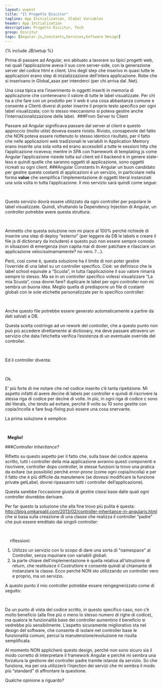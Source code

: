 ```yaml
---
layout: wvpost
title: "Il Progetto Discitur"
tagline: App Initialization, Global Variables
header: App Initialization
description: Progetto Discitur, Tech
group: Discitur
tags: [Angular.js,Constants,Services,Software Design]
---
```

{% include JB/setup %}

<script type="application/ld+json">
{
  "@context" : "http://schema.org",
  "@type" : "Article",
  "name" : "App Initialization, Global Variables",
  "author" : {
    "@type" : "Person",
    "name" : "william verdolini"
  },
  "datePublished" : "2014-01-20",
  "articleSection" : [ "Passare ad Angular significava passare dal server al client e questo approccio (molto utile) doveva essere rivisto. Rivisto, consapevole del fatto che NON poteva essere riottenuto lo stesso identico risultato, per il fatto che nelle applicazioni web tradizionali le variabili in Application Memory erano inserite una sola volta ed erano accessibili a tutte le sessioni http che l'applicazione riceveva; mentre in SPA con framework di templating js come Angular l'applicazione risiede tutta sul client ed il backend è in genere state-less e quindi quelle che saranno oggetti di applicazione, sono oggetti ricreati su ogni client.", "Angular.js", "Constants", "Services", "Software Design" ],
  "url" : "http://williamverdolini.github.io/2014/01/20/discitur-appinit/"
}
</script>

Prima di passare ad Angular, ero abituato a lavorare su tipici progetti
web, nei quali l’applicazione aveva il suo core server-side, con la generazione
server del codice html e client. Uno degli step che inserivo in quasi tutte le
applicazioni erano step di inizializzazione dell’intera applicazione. Robe che
si inserivano in Global_asax per intenderci (per chi arriva dal .Net).

Una cosa tipica era l’inserimento in oggetti inseriti in memoria di
applicazione che contenevano il valore di tutte le label visualizzate. Per chi
ha a che fare con un prodotto per il web è una cosa abbastanza comune e
consente a Clienti diversi di poter inserire il proprio testo specifico per
ogni label visualizzata; con lo stesso meccanismo si poteva gestire anche
l’internazionalizzazione delle label. 
###From Server to Client

Passare ad Angular significava passare dal server al client e questo
approccio (molto utile) doveva essere rivisto. Rivisto, consapevole del fatto
che NON poteva essere riottenuto lo stesso identico risultato, per il fatto che
nelle applicazioni web tradizionali le variabili in Application Memory erano
inserite una sola volta ed erano accessibili a tutte le sessioni http che
l’applicazione riceveva; mentre in SPA con framework di templating js come
Angular l’applicazione risiede tutta sul client ed il backend è in genere
state-less e quindi quelle che saranno oggetti di applicazione, sono oggetti
ricreati su ogni client.
###Angular Constants
In Angular un buon candidato per gestire queste costanti di applicazioni è
un servizio, in particolare nella forma **value** che semplifica l’implementazione di oggetti literal instanziati una sola volta
in tutta l’applicazione. Il mio servizio sarà quindi come segue:



 
  

<script type="syntaxhighlighter" class="brush: javascript">
<![CDATA[
angular.module('Common')
.value('dictionary',
    {
        specifics : "Caratteristiche",
        discipline: "Disciplina",
        school: "Scuola",
        classroom: "Classe",
        rating: "Valutazione",
        author: "Pubblicato da",
        ...
    }
)
]]></script> 


Questo servizio dovrà essere utilizzato da ogni controller per popolare le
label visualizzate. Quindi, sfruttando la Dependency Injection di Angular, un
controller potrebbe avere questa struttura:

 
<script type="syntaxhighlighter" class="brush: javascript">
<![CDATA[
angular.module('Lesson')
    .controller('LessonCtrl', [
        '$scope',
        'dictionary',
        function (
            $scope,
            dictionary,
            ) {
            //-------- public properties-------
            $scope.labels = {
                specifics: dictionary.specifics,
                discipline: dictionary.discipline,
                school: dictionary.school,
                classroom: dictionary.classroom,
                author: dictionary.author
            };
]]></script> 

Ammetto che questa soluzione non mi piace al 100% perché richiede di
inserire una step di deploy “esterno” (per leggere da DB le labels e creare il
file js di dictionary da includere) e questo può non essere sempre comodo in
situazioni di emergenza (non capita mai di dover patchare e rilasciare un
applicazione velocissimamamente? no vero..?...).
 

Però, così come è, questa soluzione ha il limite di non poter gestire
l’override di una label su un controller specifico. Cioè: se definisco che la
label school equivale a “Scuola”, in tutta l’applicazione il suo valore rimarrà sempre
lo stesso. Ma se in un controller specifico volessi visualizzare “La mia
Scuola”, cosa dovrei fare? duplicare le label per ogni controller non mi sembra
un buona idea. Meglio quella di predisporre un file di costanti globali con le
sole etichette personalizzate per lo specifico controller:

 
<script type="syntaxhighlighter" class="brush: javascript">
<![CDATA[
angular.module('Common')
.value('overrides',
    {
        'LessonCtrl': {
            school: "La  mia Scuola"
        }
    }
)
]]></script> 

Anche questo file potrebbe essere generato automaticamente a partire da
dati salvati a DB.

Questa scelta costringe ad un rework del controller, che a questo punto non
può più accedere direttamente al dictionary, ma deve passare attravero un
servizio che data l’etichetta verifica l’esistenza di un eventuale override del
controller. 

 
<script type="syntaxhighlighter" class="brush: javascript">
<![CDATA[
angular.module('Common')
        .factory('LabelService', function (dictionary,  overrides) {
            return {
                get: function (controller, label) {
            // if exists the overriden label within the Controller is returned 
            // otherwise the dictionary's label is returned

                 return 
          (overrides[controller] && overrides[controller][label]) ?
          overrides[controller][label] :
          dictionary[label] || 'Label (' + label + ') not set!';
                }
            };
        });
]]></script> 

Ed il controller diventa:

 
<script type="syntaxhighlighter" class="brush: javascript">
<![CDATA[
angular.module('Lesson')
    .controller('LessonCtrl', [
        '$scope',
        'LabelService'
        function (
            $scope,
            LabelService,
            ) {
            //-------- public properties-------
            $scope.labels = {
                specifics: LabelService.get('LessonCtrl','specifics'),
                discipline: LabelService.get('LessonCtrl','discipline'),
                school: LabelService.get('LessonCtrl','school'),
                ...
            };
]]></script> 

Ok.


E’ più forte di me notare che nel codice inserito c’è tanta ripetizione. Mi
aspetto infatti di avere decine di labels per controller e quindi di riscrivere
la stessa riga di codice per decine di volte. In più, in ogni riga di codice c
sono dei literals, che tendo ad evitare, perché 9 volte su 10 sono gestite con
copia/incolla e fare bug-fixing può essere una cosa snervante.

La prima soluzione è semplice:

 
<script type="syntaxhighlighter" class="brush: javascript">
<![CDATA[
angular.module('Lesson')
    .controller('LessonCtrl', [
        '$scope',
        'LabelService'
        function (
            $scope,
            LabelService,
            ) {
            var getLabel = function (label) {
                return LabelService.get('LessonCtrl', label);
            }

            //-------- public properties-------
            $scope.labels = {
                specifics: getLabel('specifics'),
                discipline: getLabel('discipline'),
                school: getLabel('school'),
                ...
            };
]]></script> 

 
**Meglio!**


###_Controller Inheritance?_

Rifletto su questo aspetto per il fatto che, sulla base del codice appena
scritto, tutti i controller della mia applicazione avranno questi componenti e
riscrivere, controller dopo controller, le stesse funzioni la trovo una pratica
da evitare (se possibile) perché _error-prone_ (come ogni copia/incolla) e per il fatto che è più difficile da manutenere (se
dovessi modificare la funzione private getLabel, dovrei ripassarmi tutti i
controller dell’applicazione). 

Questa sarebbe l’occasione giusta di gestire classi base dalle quali ogni
controller dovrebbe derivare.

Per far questo la soluzione che alla fine trovo più pulita è questa: <a href="http://blog.omkarpatil.com/2013/02/controller-inheritance-in-angularjs.html" target="_blank">http://blog.omkarpatil.com/2013/02/controller-inheritance-in-angularjs.html</a>
che si basa sulla creazione di una classe che realizza il controller “padre”
che può essere ereditato dai singoli controller:
 
<script type="syntaxhighlighter" class="brush: javascript">
<![CDATA[
angular.module("Discitur")
    .factory('DisciturBaseCtrl', function () {
        function DisciturBaseCtrl($scope, LabelService) {
            //-------- public methods-------
            $scope.getLabel = function (label) {
                return LabelService.get($scope.ctrl, label);
            };
        }
        return (DisciturBaseCtrl);
    });
]]></script> 
 
 
riflessioni:

1. Utilizzo un servizio con lo scopo di dare una
     sorta di "namespace" al Controller, senza inquinare con variabili
     globali.
2. la parte chiave dell’implementazione è
     quella relativa all’istruzione di return, che restituisce il Costruttore e
     consente quindi al chiamante di instanziare la classe. Ecco perché NON sto
     utilizzando un controller vero e proprio, ma un servizio.

A questo punto il mio controller potrebbe essere reingegnerizzato come di
seguito:

<script type="syntaxhighlighter" class="brush: javascript">
<![CDATA[
  
  
angular.module('Lesson')
    .controller('LessonCtrl', [
        '$scope',
        'DisciturBaseCtrl',
        '$injector',
        function ($scope, DisciturBaseCtrl, $injector) {
            $scope.ctrl = 'LessonCtrl';
            // inherit Discitur Base Controller
            $injector.invoke(DisciturBaseCtrl, this, { $scope: $scope });
            //-------- public properties-------
            $scope.labels = {
                specifics: $scope.getLabel('specifics'),
                discipline: $scope.getLabel('discipline'),
                school: $scope.getLabel('school'),
                classroom: $scope.getLabel('classroom')
            };
    
  
    
]]></script> 


Da un punto di vista del codice scritto, in questo specifico caso, non c’è
molto beneficio (alla fine più o meno lo stesso numero di righe di codice), ma
qualora le funzionalità base dei controller aumentino il beneficio si vedrebbe
più sensibilmente. L’aspetto sicuramente migliorativo sta nel design del
software, che consente di isolare nel controller base le funzionalità comuni,
percui la manutenzione/evoluzione ne risulta semplificata.

Al momento NON applicherò questo design, perché non sono sicuro sia il modo
corretto di interpretare il framework Angular e perché mi sembra una forzatura
la gestione del controller padre tramite istanze da servizio. So che funziona,
ma per ora utilizzerò l’injection dei servizi che mi sembra il modo più “standard”
di affrontare la questione.


Qualche opinione a riguardo?

  
  
  
